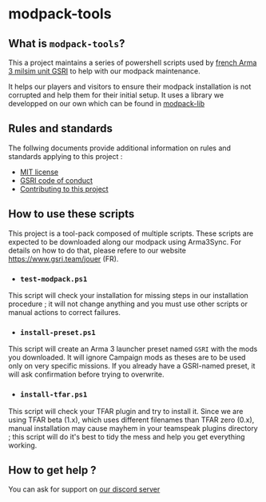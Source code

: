 # modpack-tools

## What is `modpack-tools`?

This a project maintains a series of powershell scripts used by [french Arma 3 milsim unit GSRI](https://www.gsri.team) to help with our modpack maintenance.

It helps our players and visitors to ensure their modpack installation is not corrupted and help them for their initial setup. It uses a library we developped on our own which can be found in [modpack-lib](https://github.com/team-gsri/modpack-lib)

## Rules and standards

The follwing documents provide additional information on rules and standards applying to this project :

* [MIT license](./LICENSE)
* [GSRI code of conduct](./CODE_OF_CONDUCT.md)
* [Contributing to this project](./CONTRIBUTING.md)

## How to use these scripts

This project is a tool-pack composed of multiple scripts. These scripts are expected to be downloaded along our modpack using Arma3Sync. For details on how to do that, please refere to our website https://www.gsri.team/jouer (FR).

- ### `test-modpack.ps1`

This script will check your installation for missing steps in our installation procedure ; it will not change anything and you must use other scripts or manual actions to correct failures.

- ### `install-preset.ps1`

This script will create an Arma 3 launcher preset named `GSRI` with the mods you downloaded. It will ignore Campaign mods as theses are to be used only on very specific missions. If you already have a GSRI-named preset, it will ask confirmation before trying to overwrite.

- ### `install-tfar.ps1`

This script will check your TFAR plugin and try to install it. Since we are using TFAR beta (1.x), which uses different filenames than TFAR zero (0.x), manual installation may cause mayhem in your teamspeak plugins directory ; this script will do it's best to tidy the mess and help you get everything working.

## How to get help ?

You can ask for support on [our discord server](https://discord.gg/bhMn4jd)
